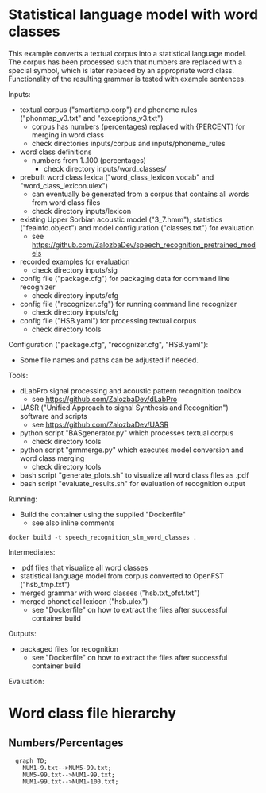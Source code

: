# Statistical language model with word classes

This example converts a textual corpus into a statistical language model. The corpus has been processed
such that numbers are replaced with a special symbol, which is later replaced by an appropriate word class.
Functionality of the resulting grammar is tested with example sentences.

Inputs:

* textual corpus ("smartlamp.corp") and phoneme rules ("phonmap_v3.txt" and "exceptions_v3.txt")
    * corpus has numbers (percentages) replaced with {PERCENT} for merging in word class
    * check directories inputs/corpus and inputs/phoneme_rules
* word class definitions
    * numbers from 1..100 (percentages)
        * check directory inputs/word_classes/
* prebuilt word class lexica ("word_class_lexicon.vocab" and "word_class_lexicon.ulex")
    * can eventually be generated from a corpus that contains all words from word class files
    * check directory inputs/lexicon
* existing Upper Sorbian acoustic model ("3_7.hmm"), statistics ("feainfo.object") and model configuration ("classes.txt") for evaluation
    * see https://github.com/ZalozbaDev/speech_recognition_pretrained_models
* recorded examples for evaluation
    * check directory inputs/sig
* config file ("package.cfg") for packaging data for command line recognizer
    * check directory inputs/cfg
* config file ("recognizer.cfg") for running command line recognizer
    * check directory inputs/cfg
* config file ("HSB.yaml") for processing textual corpus
    * check directory tools

Configuration ("package.cfg", "recognizer.cfg", "HSB.yaml"):

* Some file names and paths can be adjusted if needed.

Tools:

* dLabPro signal processing and acoustic pattern recognition toolbox
    * see https://github.com/ZalozbaDev/dLabPro
* UASR ("Unified Approach to signal Synthesis and Recognition") software and scripts
    * see https://github.com/ZalozbaDev/UASR
* python script "BASgenerator.py" which processes textual corpus
    * check directory tools
* python script "grmmerge.py" which executes model conversion and word class merging
    * check directory tools
* bash script "generate_plots.sh" to visualize all word class files as .pdf
* bash script "evaluate_results.sh" for evaluation of recognition output

Running:

* Build the container using the supplied "Dockerfile"
    * see also inline comments
    
```console
docker build -t speech_recognition_slm_word_classes .
```

Intermediates:

* .pdf files that visualize all word classes
* statistical language model from corpus converted to OpenFST ("hsb_tmp.txt")
* merged grammar with word classes ("hsb.txt_ofst.txt")
* merged phonetical lexicon ("hsb.ulex")
    * see "Dockerfile" on how to extract the files after successful container build

Outputs:

* packaged files for recognition
	* see "Dockerfile" on how to extract the files after successful container build

Evaluation:


# Word class file hierarchy

## Numbers/Percentages

```mermaid
  graph TD;
    NUM1-9.txt-->NUM5-99.txt;
    NUM5-99.txt-->NUM1-99.txt;
    NUM1-99.txt-->NUM1-100.txt;
```
